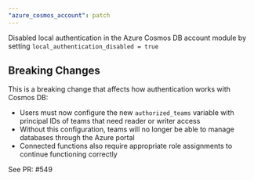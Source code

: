 ```yaml
---
"azure_cosmos_account": patch
---
```


Disabled local authentication in the Azure Cosmos DB account module by setting `local_authentication_disabled = true`

## Breaking Changes

This is a breaking change that affects how authentication works with Cosmos DB:

- Users must now configure the new `authorized_teams` variable with principal IDs of teams that need reader or writer access
- Without this configuration, teams will no longer be able to manage databases through the Azure portal
- Connected functions also require appropriate role assignments to continue functioning correctly

See PR: #549
